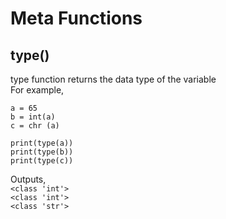 # Meta Functions

## type()
type function returns the data type of the variable <br>
For example,  <br>

 ```
a = 65
b = int(a)
c = chr (a)

print(type(a))
print(type(b))
print(type(c))
```
Outputs, <br>
`<class 'int'>`<br>
`<class 'int'>`<br>
`<class 'str'>`<br>
